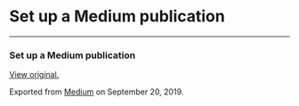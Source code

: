 Set up a Medium publication
===========================

------------------------------------------------------------------------

### Set up a Medium publication

  

[View original.](https://medium.com/p/ad15e8c7b86)

Exported from [Medium](https://medium.com) on September 20, 2019.
